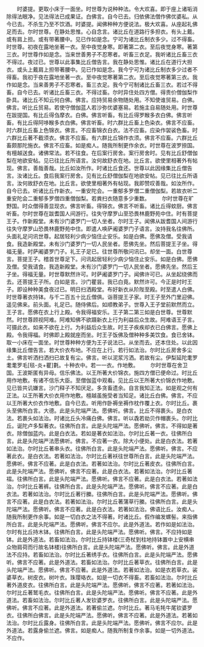<!-- { "loadSidebar": true } -->
　　时婆提。更取小床于一面坐。时世尊为说种种法。令大欢喜。即于座上诸垢消除得法眼净。见法得法已成果证。白佛言。自今已去。归依佛法僧作佛优婆私。从今已去。不杀生乃至不饮酒。时婆提。闻佛种种方便说法。极大欢喜。从座起礼佛足而去。尔时世尊。在静处思惟。心自念言。诸比丘在道路行多担衣。有头上戴。或有肩上担。或有带著腰中。见已作如是念。宁可为诸比丘制衣多少。过不得畜。时世尊。初夜在露地坐著一衣。至中夜觉身寒。即著第二衣。至后夜觉身寒。著第三衣。时世尊作如是念。当来世善男子不忍寒者。听畜三衣足。我听诸比丘畜三衣不得过。夜过已。世尊以此事集比丘僧告言。我在静处思惟。诸比丘在道行大担衣。或头上戴肩上担带著腰中。见已作如是念。我今宁可为诸比丘制衣多少过者不得畜。我初于夜在露地坐著一衣。至中夜觉寒著第二衣。至后夜觉寒著第三衣。我作如是念。当来善男子不忍寒者。畜三衣足。我今宁可制诸比丘畜三衣。若过不得畜。自今已去。听诸比丘畜三衣。不得过畜。尔时异住处四方僧。得贵价僧伽梨作卧具。诸比丘不知云何白佛。佛言。应持贸易余物随处用。不知使谁贸易。白佛。佛言。听比丘贸易。若使守僧伽蓝人若沙弥优婆塞易。若施主自易随处用。时世尊在跋提国。有比丘得刍摩衣。白佛。佛言听畜。有比丘得罗睺多衣白佛。佛言听畜。有比丘得阿哆睺多衣白佛。佛言听畜。时六群比丘畜上色染衣。佛言不应畜。时六群比丘畜上色锦衣。佛言。不应畜锦衣白衣。法不应畜。应染作袈裟色畜。时六群比丘著不截须衣。佛言不应畜。有六群比丘锦作衣须。佛言不应畜。六群比丘畜颇那陀施衣。佛言不应畜。如是痴人。随我所制更作余衣。时世尊在波罗捺国。有檀越送食。诸佛常法。若不往食。在后案行房舍。案行房舍时。见有比丘舒僧伽梨在地欲安帖。见已往比丘所语言。汝何故舒衣在地。比丘言。欲使里相著外有帖现。佛言。善哉善哉。比丘如汝所作。时诸比丘食还。世尊以此因缘集比丘僧告言。汝诸比丘。食后我案行房舍。见有比丘舒僧伽梨在地欲安帖。见已往比丘所语言。汝何故舒衣在地。比丘言。欲使里相著外有帖现。我即赞叹善哉。如汝所作。自今已去。听诸比丘作新衣。一重安陀会。一重郁多罗僧二重僧伽梨。若故衣听二重安陀会二重郁多罗僧四重僧伽梨。若粪扫衣随意多少重数。
　　尔时世尊在旷野国。时众僧得善显现衣。佛言听畜。得锦衣。佛言不听畜。诸比丘得蚊厨。佛言听畜。尔时世尊在跋耆国人间游行。往失守摩罗山至恐畏林鹿野苑中住。时有菩提王子。作新殿堂。未有沙门婆罗门一切人坐者。尔时王子。闻佛从跋耆国人间游行往失守摩罗山恐畏林鹿野苑中住。即遣人唤萨阇婆罗门子语言。汝持我名往佛所。头面礼足问讯世尊。起居轻利少病少恼住止安乐。如是白佛。愿佛及僧。受我请食。我造新殿堂。未有沙门婆罗门一切人民坐者。愿佛先坐。然后菩提王子坐。得福无量。时萨阇婆罗门子。礼王子足已。往世尊所敬问讯已。却坐一面。白世尊言。菩提王子。稽首世尊足下。问讯起居轻利少病少恼住止安乐。如是白佛。愿佛及僧。受我请食。我造新殿堂。未有沙门婆罗门一切人民坐者。愿佛先坐。然后王子坐。得福无量。时世尊默然许可。时萨阇婆罗门子。闻佛许可已。从坐起绕佛而去。还菩提王子所。白如是言。沙门瞿昙。我已白竟。默然许可。今正是时时王子。即设种种美食夜过已。明日扫洒殿堂。布好新衣从阶陛至殿。时至遣人白佛。时世尊著衣持钵。与千二百五十比丘僧俱。诣菩提王子家。时王子至外门里迎佛。遥见佛来。前头面。礼足已。随侍佛后。如顺教弟子。世尊入王子堂前默然而立。王子言。愿佛在衣上行上殿。令我得福安乐。王子第二第三如是白世尊。世尊默然。时世尊顾视阿难。阿难知佛不欲蹑新衣上行为利益后众生故。阿难语王子言。可摄此衣。如来不欲在上行。为利益后众生故。时王子疾疾却衣已白佛言。愿佛上殿。令我得福。时佛即上殿就座而坐。时王子饭佛及僧种种多美饮食。食已舍钵。取一小床在一面坐。时世尊种种方便为王子说法已。从坐而去。还本住处。以此因缘集比丘僧告言。若大价衣布地。不应在上行。若行如法治。尔时比丘房舍多尘土。佛言听洒扫洒扫已故复有尘。佛言。听以泥浆污洒。若故有尘。伊梨延陀耄罗耄耄罗毛[毯-炎+瞿]氀。十种衣中。若一一衣。作地敷。
　　尔时世尊在舍卫国。王波斯匿有异母。信乐佛法。以王所著大价锦衣。施四方僧已便命过。时比丘用作地敷。有诸不信乐大臣。至僧伽蓝中观看。见比丘以王所著大价锦衣作地敷。见已皆共讥嫌言。沙门释子不知厌足。多贪畜遗余。自言我知正法。如是观之何有正法。以王所著大价衣用作地敷。檀越虽施受者当知足。诸比丘白佛。佛言。不应以王所著大价衣作地敷。自今已去。听用作卧褥坐褥作枕作覆上衣。尔时比丘。裹头至佛所白言。大德。此是头陀端严法。愿佛听。佛言。比丘不得裹头。是白衣法。若裹头如法治。时诸比丘头冷痛白佛。佛言。听以毳若劫贝作帽裹头。尔时比丘。诞陀卢多梨著衣。往佛所白言。此是头陀端严法。愿佛听。佛言。不得如是著衣。除僧伽蓝内。此是白衣法。若如是著衣如法治。尔时比丘著一衣。往佛所白言。此是头陀端严法愿佛听。佛言。不应著一衣。除大小便处。此是白衣法。若著如法治。尔时比丘著串头衣。往佛所白言。此是头陀端严法。愿佛听。佛言。不应著此衣。是白衣法。若著如法治。尔时比丘著袄往世尊所白言。此是头陀端严法。愿佛听。佛言不应著。此是白衣法。若著如法治。尔时比丘著皮衣。往佛所白言。此是头陀端严法。愿佛听。佛言不应著。此是白衣法。若著如法治。尔时比丘著褶。往佛所白言。此是头陀端严法。愿佛听。佛言不应著。此是白衣法。若著如法治。尔时比丘著裤。往佛所白言。此是头陀端严法。愿佛听。佛言不应著。此是白衣法。若著如法治。尔时比丘著行縢。往佛所白言。此是头陀端严法。愿佛听。佛言不应著。此是白衣法。若著如法治。尔时比丘著蒲草行縢。往佛所白言。此是头陀端严法。愿佛听。佛言不应著。此是白衣法。若著如法治。佛语比丘。汝痴人。随我所制更作余事。如是一切白衣之法不得著。时诸比丘。假作编发螺髻。来指佛所白言。此是头陀端严法。愿佛听。佛言不应尔。此是外道法。若作如是如法治。尔时有比丘持木钵。往佛所白言。此是头陀端严法。愿佛听。佛言。不应持如是钵。此是外道法。若畜如法治。尔时比丘持钵楼(三奇杖到柱地持钵置中上安横串众物肩荷而行故名钵楼)往佛所白言。此是头陀端严法。愿佛听。佛言。此是外道法不应持。若畜如法治。尔时比丘著绣手衣。往佛所白言。此是头陀端严法。愿佛听。佛言不应著。此是外道法。若畜如法治。尔时比丘著草衣。往佛所白言。此是头陀端严法。愿佛听。佛言不应著。此是外道法。若著如法治。如是衣若草衣。裟婆草衣。树皮衣。树叶衣。珠璎珞衣。如是一切衣不得畜。若畜如法治。尔时比丘著外道皮衣。往佛所白言。此是头陀端严法。愿佛听。佛言不应著。若著如法治。尔时比丘著鹫毛衣。往佛所白言。此是头陀端严法。愿佛听。佛言不应著。此是外道法。若畜如法治。尔时比丘著人发钦婆罗衣。往佛所白言。此是头陀端严法。愿佛听。佛言不应著。此是外道法。若著偷兰遮。尔时比丘。著马毛牦牛尾钦婆罗衣。往佛所白佛言。此是头陀端严法。愿佛听。佛言不应著。此是外道法。若著如法治。尔时比丘露身。往佛所白言。此是头陀端严法。愿佛听。佛言不应尔。此是外道法。若露身偷兰遮。佛言。如是痴人。随我所制复作余事。如是一切外道法。不应作。
